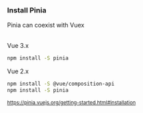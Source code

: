 ### Install Pinia

Pinia can coexist with Vuex
<br><br>

Vue 3.x

```sh
npm install -S pinia
```


Vue 2.x

```sh
npm install -S @vue/composition-api
npm install -S pinia
```

<small>https://pinia.vuejs.org/getting-started.html#installation</small>

<aside class="notes">
</aside>
